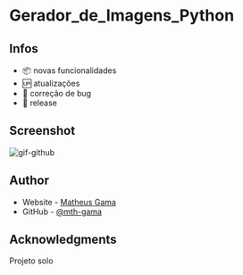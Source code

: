 # Gerador_de_Imagens_Python
## Infos

- :package: novas funcionalidades
- :up: atualizações 
- :ant: correção de bug
- :checkered_flag: release

## Screenshot

![gif-github](https://user-images.githubusercontent.com/68973867/224200555-b416d98b-e2e8-4835-8af1-eb5adb17c08f.gif)

## Author

- Website - [Matheus Gama](https://mth-gama.github.io/)
- GitHub - [@mth-gama](https://github.com/mth-gama)

## Acknowledgments

Projeto solo
